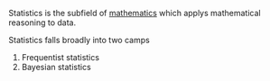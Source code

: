 Statistics is the subfield of [mathematics](mathematics.md) which applys mathematical reasoning to data.

Statistics falls broadly into two camps
1. Frequentist statistics 
2. Bayesian statistics